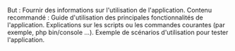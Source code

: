 But : Fournir des informations sur l'utilisation de l'application.
Contenu recommandé :
Guide d'utilisation des principales fonctionnalités de l'application.
Explications sur les scripts ou les commandes courantes (par exemple, php bin/console ...).
Exemple de scénarios d'utilisation pour tester l'application.